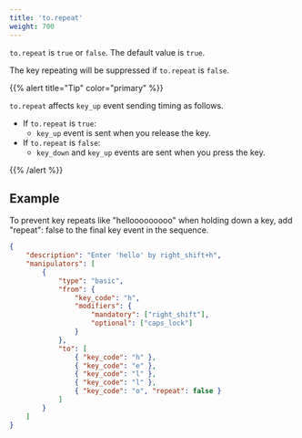 ```yaml
---
title: 'to.repeat'
weight: 700
---
```


`to.repeat` is `true` or `false`. The default value is `true`.

The key repeating will be suppressed if `to.repeat` is `false`.

{{% alert title="Tip" color="primary" %}}

`to.repeat` affects `key_up` event sending timing as follows.

-   If `to.repeat` is `true`:
    -   `key_up` event is sent when you release the key.
-   If `to.repeat` is `false`:
    -   `key_down` and `key_up` events are sent when you press the key.

{{% /alert %}}

## Example

To prevent key repeats like "hellooooooooo" when holding down a key, add "repeat": false to the final key event in the sequence.

```json
{
    "description": "Enter 'hello' by right_shift+h",
    "manipulators": [
        {
            "type": "basic",
            "from": {
                "key_code": "h",
                "modifiers": {
                    "mandatory": ["right_shift"],
                    "optional": ["caps_lock"]
                }
            },
            "to": [
                { "key_code": "h" },
                { "key_code": "e" },
                { "key_code": "l" },
                { "key_code": "l" },
                { "key_code": "o", "repeat": false }
            ]
        }
    ]
}
```
